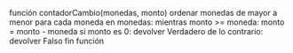 función contadorCambio(monedas, monto)
    ordenar monedas de mayor a menor
    para cada moneda en monedas:
        mientras monto >= moneda:
            monto = monto - moneda
    si monto es 0:
        devolver Verdadero
    de lo contrario:
        devolver Falso
fin función
